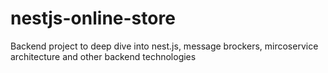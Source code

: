 # nestjs-online-store
Backend project to deep dive into nest.js, message brockers, mircoservice architecture and other backend technologies
